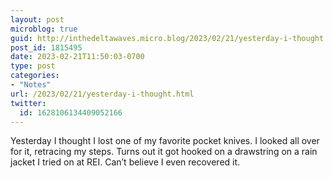 ```yaml
---
layout: post
microblog: true
guid: http://inthedeltawaves.micro.blog/2023/02/21/yesterday-i-thought.html
post_id: 1815495
date: 2023-02-21T11:50:03-0700
type: post
categories:
- "Notes"
url: /2023/02/21/yesterday-i-thought.html
twitter:
  id: 1628106134409052166
---
```

<p>Yesterday I thought I lost one of my favorite pocket knives. I looked all over for it, retracing my steps. Turns out it got hooked on a drawstring on a rain jacket I tried on at REI. Can’t believe I even recovered it.</p>
